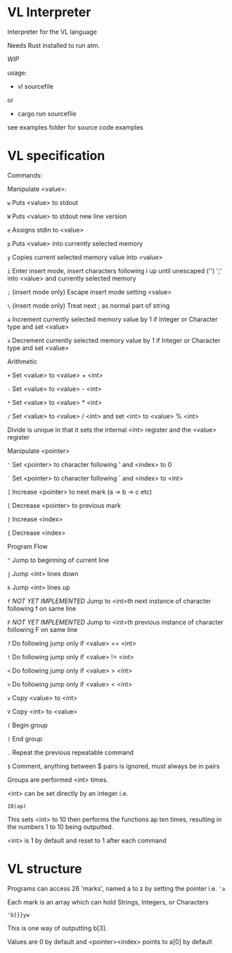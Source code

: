 # VL Interpreter
Interpreter for the VL language

Needs Rust installed to run atm.

*WIP*

usage:

- vl sourcefile

or

- cargo run sourcefile

see examples folder for source code examples

# VL specification

Commands:

Manipulate \<value>:

`w` Puts \<value> to stdout

`W` Puts \<value> to stdout new line version

`e` Assigns stdin to \<value>

`p` Puts \<value> into currently selected memory

`y` Copies current selected memory value into \<value>

`i` Enter insert mode, insert characters following i up until unescaped ('\') ';' into \<value> and currently selected memory

`;` (insert mode only) Escape insert mode setting \<value>

`\` (insert mode only) Treat next ; as normal part of string

`a` Increment currently selected memory value by 1 if Integer or Character type and set \<value>

`x` Decrement currently selected memory value by 1 if Integer or Character type and set \<value>

Arithmetic

`+` Set \<value> to \<value> + \<int>

`-` Set \<value> to \<value> - \<int>

`*` Set \<value> to \<value> * \<int>

`/` Set \<value> to \<value> / \<int> and set \<int> to \<value> % \<int>

Divide is unique in that it sets the internal \<int> register and the \<value> register

Manipulate \<pointer>

`'` Set \<pointer> to character following ' and \<index> to 0

`` ` `` Set \<pointer> to character following \` and \<index> to \<int>

`]` Increase \<pointer> to next mark (a -> b -> c etc)

`[` Decrease \<pointer> to previous mark

`}` Increase \<index>

`{` Decrease \<index>

Program Flow

`^` Jump to beginning of current line

`j` Jump \<int> lines down

`k` Jump \<int> lines up

`f` *NOT YET IMPLEMENTED* Jump to \<int>th next instance of character following f on same line

`F` *NOT YET IMPLEMENTED* Jump to \<int>th previous instance of character following F on same line

`?` Do following jump only if \<value> == \<int>

`!` Do following jump only if \<value> != \<int>

`<` Do following jump only if \<value> > \<int>

`>` Do following jump only if \<value> < \<int>

`v` Copy \<value> to \<int>

`V` Copy \<int> to \<value>

`(` Begin group

`)` End group

`.` Repeat the previous repeatable command

`$` Comment, anything between $ pairs is ignored, must always be in pairs

Groups are performed \<int> times.

\<int> can be set directly by an integer i.e.

`10(ap)`

This sets \<int> to 10 then performs the functions ap ten times, resulting in the numbers 1 to 10 being outputted.

\<int> is 1 by default and reset to 1 after each command


# VL structure

Programs can access 26 'marks', named a to z by setting the pointer i.e. `'a`

Each mark is an array which can hold Strings, Integers, or Characters

`'b}}}yw`

This is one way of outputting b[3].

Values are 0 by default and \<pointer>\<index> points to a[0] by default
